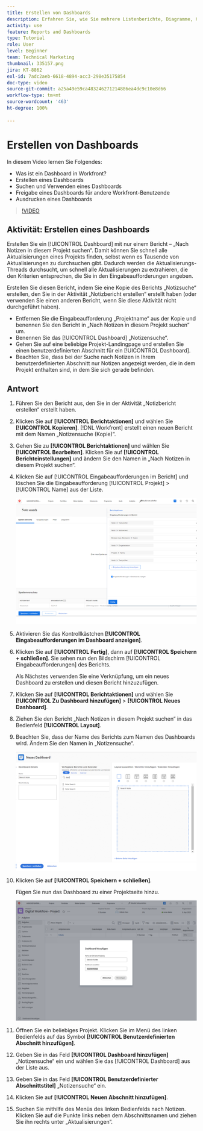 ```yaml
---
title: Erstellen von Dashboards
description: Erfahren Sie, wie Sie mehrere Listenberichte, Diagramme, Kalender und externe Web-Seiten in einem Dashboard in Workfront kombinieren.
activity: use
feature: Reports and Dashboards
type: Tutorial
role: User
level: Beginner
team: Technical Marketing
thumbnail: 335157.png
jira: KT-8862
exl-id: 7adc2aeb-6618-4894-acc3-298e35175854
doc-type: video
source-git-commit: a25a49e59ca483246271214886ea4dc9c10e8d66
workflow-type: tm+mt
source-wordcount: '463'
ht-degree: 100%

---
```


# Erstellen von Dashboards

In diesem Video lernen Sie Folgendes:

* Was ist ein Dashboard in Workfront?
* Erstellen eines Dashboards
* Suchen und Verwenden eines Dashboards
* Freigabe eines Dashboards für andere Workfront-Benutzende
* Ausdrucken eines Dashboards

>[!VIDEO](https://video.tv.adobe.com/v/335157/?quality=12&learn=on)

## Aktivität: Erstellen eines Dashboards

Erstellen Sie ein [!UICONTROL Dashboard] mit nur einem Bericht – „Nach Notizen in diesem Projekt suchen“. Damit können Sie schnell alle Aktualisierungen eines Projekts finden, selbst wenn es Tausende von Aktualisierungen zu durchsuchen gibt. Dadurch werden die Aktualisierungs-Threads durchsucht, um schnell alle Aktualisierungen zu extrahieren, die den Kriterien entsprechen, die Sie in den Eingabeaufforderungen angeben.

Erstellen Sie diesen Bericht, indem Sie eine Kopie des Berichts „Notizsuche“ erstellen, den Sie in der Aktivität „Notizbericht erstellen“ erstellt haben (oder verwenden Sie einen anderen Bericht, wenn Sie diese Aktivität nicht durchgeführt haben).

* Entfernen Sie die Eingabeaufforderung „Projektname“ aus der Kopie und benennen Sie den Bericht in „Nach Notizen in diesem Projekt suchen“ um.
* Benennen Sie das [!UICONTROL Dashboard] „Notizensuche“.
* Gehen Sie auf eine beliebige Projekt-Landingpage und erstellen Sie einen benutzerdefinierten Abschnitt für ein [!UICONTROL Dashboard].
* Beachten Sie, dass bei der Suche nach Notizen in Ihrem benutzerdefinierten Abschnitt nur Notizen angezeigt werden, die in dem Projekt enthalten sind, in dem Sie sich gerade befinden.

## Antwort

1. Führen Sie den Bericht aus, den Sie in der Aktivität „Notizbericht erstellen“ erstellt haben.
1. Klicken Sie auf **[!UICONTROL Berichtaktionen]** und wählen Sie **[!UICONTROL Kopieren]**. [!DNL Workfront] erstellt einen neuen Bericht mit dem Namen „Notizensuche (Kopie)“.
1. Gehen Sie zu **[!UICONTROL Berichtaktionen]** und wählen Sie **[!UICONTROL Bearbeiten]**. Klicken Sie auf **[!UICONTROL Berichteinstellungen]** und ändern Sie den Namen in „Nach Notizen in diesem Projekt suchen“.
1. Klicken Sie auf [!UICONTROL Eingabeaufforderungen im Bericht] und löschen Sie die Eingabeaufforderung [!UICONTROL Projekt] > [!UICONTROL Name] aus der Liste.

   ![Ein Screenshot des Bildschirms zum Erstellen eines neuen Dashboards](assets/edit-report-prompts.png)

1. Aktivieren Sie das Kontrollkästchen **[!UICONTROL Eingabeaufforderungen im Dashboard anzeigen]**.
1. Klicken Sie auf **[!UICONTROL Fertig]**, dann auf **[!UICONTROL Speichern + schließen]**. Sie sehen nun den Bildschirm [!UICONTROL Eingabeaufforderungen] des Berichts.

   Als Nächstes verwenden Sie eine Verknüpfung, um ein neues Dashboard zu erstellen und diesen Bericht hinzuzufügen.

1. Klicken Sie auf **[!UICONTROL Berichtaktionen]** und wählen Sie **[!UICONTROL Zu Dashboard hinzufügen]** > **[!UICONTROL Neues Dashboard]**.
1. Ziehen Sie den Bericht „Nach Notizen in diesem Projekt suchen“ in das Bedienfeld **[!UICONTROL Layout]**.
1. Beachten Sie, dass der Name des Berichts zum Namen des Dashboards wird. Ändern Sie den Namen in „Notizensuche“.

   ![Ein Screenshot des Bildschirms zum Erstellen eines neuen Dashboards](assets/create-dashboard.png)

1. Klicken Sie auf **[!UICONTROL Speichern + schließen]**.

   Fügen Sie nun das Dashboard zu einer Projektseite hinzu.

   ![Ein Screenshot des Bildschirms zum Erstellen eines neuen Dashboards](assets/add-custom-section.png)

1. Öffnen Sie ein beliebiges Projekt. Klicken Sie im Menü des linken Bedienfelds auf das Symbol **[!UICONTROL Benutzerdefinierten Abschnitt hinzufügen]**.
1. Geben Sie in das Feld **[!UICONTROL Dashboard hinzufügen]** „Notizensuche“ ein und wählen Sie das [!UICONTROL Dashboard] aus der Liste aus.
1. Geben Sie in das Feld **[!UICONTROL Benutzerdefinierter Abschnittstitel]** „Notizensuche“ ein.
1. Klicken Sie auf **[!UICONTROL Neuen Abschnitt hinzufügen]**.
1. Suchen Sie mithilfe des Menüs des linken Bedienfelds nach Notizen. Klicken Sie auf die Punkte links neben dem Abschnittsnamen und ziehen Sie ihn rechts unter „Aktualisierungen“.
